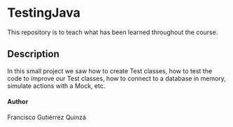 # TestingJava

This repository is to teach what has been learned throughout the course.

## Description

In this small project we saw how to create Test classes, how to test the code to improve our Test classes, how to connect to a database in memory, simulate actions with a Mock, etc.

#### Author

Francisco Gutiérrez Quinzá
